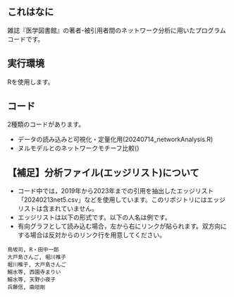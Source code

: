 ## これはなに

雑誌『医学図書館』の著者-被引用者間のネットワーク分析に用いたプログラムコードです。

## 実行環境

Rを使用します。

## コード
2種類のコードがあります。
- データの読み込みと可視化・定量化用(20240714_networkAnalysis.R)
- ヌルモデルとのネットワークモチーフ比較()

## 【補足】分析ファイル(エッジリスト)について

- コード中では，2019年から2023年までの引用を抽出したエッジリスト「20240213net5.csv」などを使用しています。このリポジトリにはエッジリストは含まれていません。
- エッジリストは以下の形式です。以下の人名は例です。
- 有向グラフとして読み込む場合，左から右にリンクが貼られます。双方向にする場合は反対からのリンク行を用意してください。  

```csv
鳥坂司, R・田中一郎
大戸島さんご, 堀川椎子
堀川椎子, 大戸島さんご
鰯水等, 西園寺まりい
鰯水等, 天野小夜子
兵藤信, 曲垣剛
```
